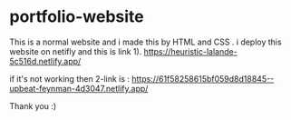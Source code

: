 # portfolio-website
This is a normal website and i made this by HTML and CSS .
i deploy this website on netifly and this is link
1). https://heuristic-lalande-5c516d.netlify.app/

if it's not working then 2-link is :
https://61f58258615bf059d8d18845--upbeat-feynman-4d3047.netlify.app/

Thank you :)
